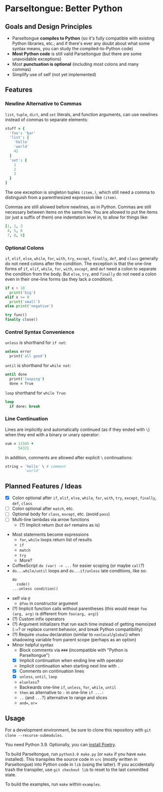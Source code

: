 # Parseltongue: Better Python

## Goals and Design Principles

* Parseltongue **compiles to Python**
  (so it's fully compatible with existing Python libraries, etc.;
  and if there's ever any doubt about what some syntax means,
  you can study the compiled-to-Python code)
* **Most Python code** is still valid Parseltongue
  (but there are some unavoidable exceptions)
* Most **punctuation is optional** (including most colons and many commas)
* Simplify use of self (not yet implemented)

## Features

### Newline Alternative to Commas

`list`, `tuple`, `dict`, and `set` literals, and function arguments,
can use newlines instead of commas to separate elements:

```coffee
stuff = {
  'foo': 'bar'
  'list': [
    'hello'
    'world'
    42
  ]
  'set': {
    1
    2
    3
  }
]
```

The one exception is singleton tuples `(item,)`, which still need a comma to
distinguish from a parenthesized expression like `(item)`.

Commas are still allowed before newlines, as in Python.
Commas are still necessary between items on the same line.
You are allowed to put the items (or just a suffix of them) one indentation
level in, to allow for things like:

```coffee
[1, 2, 3
 4, 5, 6
 7, 8, 9]
```

### Optional Colons

`if`, `elif`, `else`, `while`, `for`, `with`, `try`, `except`, `finally`,
`def`, and `class` generally do not need colons after the condition.
The exception is that the one-line forms of `if`, `elif`, `while`, `for`,
`with`, `except`, and `def` need a colon to separate the condition from the body.
But `else`, `try`, and `finally` do not need a colon even in their
one-line forms (as they lack a condition).

```py
if x > 10
  print('big')
elif x >= 0
  print('small')
else print('negative')

try func()
finally close()
```

### Control Syntax Convenience

`unless` is shorthand for `if not`:

```coffee
unless error
  print('all good')
```

`until` is shorthand for `while not`:

```coffee
until done
  print('looping')
  done = True
```

`loop` shorthand for `while True`:

```coffee
loop
  if done: break
```

### Line Continuation

Lines are implicitly and automatically continued (as if they ended with `\`)
when they end with a binary or unary operator:

```coffee
sum = 12345 +
      54321
```

In addition, comments are allowed after explicit `\` continuations:

```py
string = 'hello' \ # comment
         'world'
```

## Planned Features / Ideas

* [x] Colon optional after `if`, `elif`, `else`, `while`, `for`, `with`, `try`, `except`, `finally`, `def`, `class`
* [ ] Colon optional after `match`, etc.
* [ ] Optional body for `class`, `except`, etc. (avoid `pass`)
* [ ] Multi-line lambdas via arrow functions
  * (?) Implicit return (but `def` remains as is)
* Most statements become expressions
  * `for`, `while` loops return list of results
  * `if`
  * `match`
  * `try`
  * More?
* CoffeeScript `do (var) -> ...` for easier scoping (or maybe `call`?)
* `do...while/until` loops and `do...if/unless` late conditions, like so:
  ```py
  do
    code()
  ...unless condition()
  ```
* self via `@`
  * `@foo` in constructor argument
* (?) Implicit function calls without parentheses
  (this would mean `foo (arg, arg)` is different from `foo(arg, arg)`)
* (?) Custom infix operators
* (?) Argument initializers that run each time instead of getting memoized
  (`:=`? or replace current behavior, and break Python compatibility)
* (?) Require `shadow` declaration (similar to `nonlocal`/`global`)
  when shadowing variable from parent scope (perhaps as an option)
* Minor helpful syntax
  * Block comments via `###` (incompatible with "Python is Parseltongue")
  * [x] Implicit continuation when ending line with operator
  * Implicit continuation when starting next line with `.`
  * [x] Comments on continuation lines
  * [x] `unless`, `until`, `loop`
  * `elunless`?
  * Backwards one-line `if`, `unless`, `for`, `while`, `until`
  * `then` as alternative to `:` in one-line `if ...:`
  * `..` (and `...`?) alternative to range and slices
  * `and=`, `or=`

## Usage

For a development environment, be sure to clone this repository
with `git clone --recurse-submodules`.

You need Python 3.9.  Optionally, you can
[install Poetry](https://python-poetry.org/docs/#installation).

<!--
To get a development environment running, follow these steps:

1. [Install Poetry](https://python-poetry.org/docs/#installation)
2. Clone this repository
3. `poetry install`
-->

To build Parseltongue, run `python3.9 make.py`
(or `make` if you have `make` installed).
This transpiles the source code in `src` (mostly written in Parseltongue)
into Python code in `lib` (using the latter).
If you accidentally trash the transpiler, use `git checkout lib`
to reset to the last committed state.

To build the examples, run `make` within `examples`.
